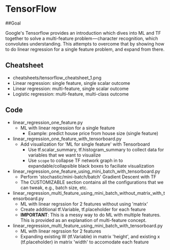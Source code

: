 # TensorFlow

##Goal

Google's Tensorflow provides an introduction which dives into ML and TF together to solve a multi-feature problem — character recognition, which convolutes understanding. This attempts to overcome that by showing how to do linear regression for a single feature problem, and expand from there.


## Cheatsheet

* cheatsheets/tensorflow_cheatsheet_1.png
* Linear regression: single feature, single scalar outcome
* Linear regression: multi-feature, single scalar outcome
* Logistic regression: multi-feature, multi-class outcome

## Code

* linear_regression_one_feature.py
    * ML with linear regression for a single feature
        * Example: predict house price from house size (single feature)
* linear_regression_one_feature_with_tensorboard.py
    * Add visualization for 'ML for single feature' with Tensorboard
        * Use tf.scalar_summary, tf.histogram_summary to collect data for variables that we want to visualize
        * Use `scope` to collapse TF network graph in to expandable/collapsible black boxes to faciliate visualization
* linear_regression_one_feature_using_mini_batch_with_tensorboard.py
    * Perform 'stochastic/mini-batch/batch' Gradient Descent with TF
    * The CUSTOMIZABLE section contains all the configurations that we can tweak, e.g., batch size, etc.
* linear_regression_multi_feature_using_mini_batch_without_matrix_with_tensorboard.py
    * ML with linear regrssion for 2 features without using 'matrix'
    * Create additional tf.Variable, tf.placeholder for each feature
    * **IMPORTANT**: This is a messy way to do ML with multiple features. This is provided as an explanation of multi-feature concept.
* linear_regression_multi_feature_using_mini_batch_with_tensorboard.py
    * ML with linear regrssion for 2 features
    * Expanding existing W (tf.Variable) in matrix 'height', and existing x (tf.placeholder) in matrix 'width' to accomodate each feature
